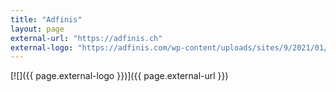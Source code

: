 ```yaml
---
title: "Adfinis"
layout: page
external-url: "https://adfinis.ch"
external-logo: "https://adfinis.com/wp-content/uploads/sites/9/2021/01/Adfinis_Quer_Black.png.webp"
---
```


[![]({{ page.external-logo }})]({{ page.external-url }})

